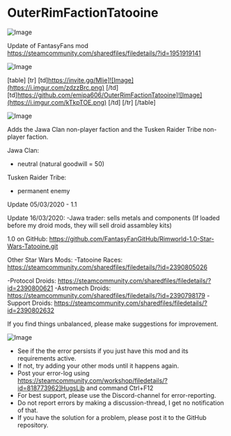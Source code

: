 # OuterRimFactionTatooine

![Image](https://i.imgur.com/WAEzk68.png)

Update of FantasyFans mod
https://steamcommunity.com/sharedfiles/filedetails/?id=1951919141

![Image](https://i.imgur.com/7Gzt3Rg.png)


[table]
    [tr]
        [td]https://invite.gg/Mlie]![Image](https://i.imgur.com/zdzzBrc.png)
[/td]
        [td]https://github.com/emipa606/OuterRimFactionTatooine]![Image](https://i.imgur.com/kTkpTOE.png)
[/td]
    [/tr]
[/table]
	
![Image](https://i.imgur.com/NOW7jU1.png)

Adds the Jawa Clan non-player faction and the Tusken Raider Tribe non-player faction.


Jawa Clan:
- neutral (natural goodwill = 50)

Tusken Raider Tribe:
- permanent enemy


Update 05/03/2020 - 1.1

Update 16/03/2020:
-Jawa trader: sells metals and components (If loaded before my droid mods, they will sell droid assambley kits)


1.0 on GitHub: https://github.com/FantasyFanGitHub/Rimworld-1.0-Star-Wars-Tatooine.git

Other Star Wars Mods:
-Tatooine Races: https://steamcommunity.com/sharedfiles/filedetails/?id=2390805026

-Protocol Droids: https://steamcommunity.com/sharedfiles/filedetails/?id=2390800621
-Astromech Droids: https://steamcommunity.com/sharedfiles/filedetails/?id=2390798179
-Support Droids: https://steamcommunity.com/sharedfiles/filedetails/?id=2390802632

If you find things unbalanced, please make suggestions for improvement.

![Image](https://i.imgur.com/Rs6T6cr.png)



-  See if the the error persists if you just have this mod and its requirements active.
-  If not, try adding your other mods until it happens again.
-  Post your error-log using https://steamcommunity.com/workshop/filedetails/?id=818773962]HugsLib and command Ctrl+F12
-  For best support, please use the Discord-channel for error-reporting.
-  Do not report errors by making a discussion-thread, I get no notification of that.
-  If you have the solution for a problem, please post it to the GitHub repository.



